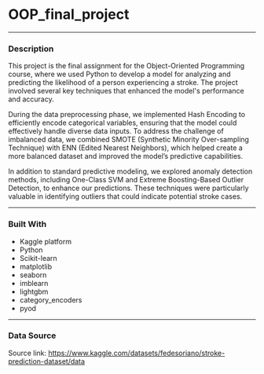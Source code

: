 # OOP_final_project

---
### Description
This project is the final assignment for the Object-Oriented Programming course, where we used Python to develop a model for analyzing and predicting the likelihood of a person experiencing a stroke. The project involved several key techniques that enhanced the model's performance and accuracy.

During the data preprocessing phase, we implemented Hash Encoding to efficiently encode categorical variables, ensuring that the model could effectively handle diverse data inputs. To address the challenge of imbalanced data, we combined SMOTE (Synthetic Minority Over-sampling Technique) with ENN (Edited Nearest Neighbors), which helped create a more balanced dataset and improved the model’s predictive capabilities.

In addition to standard predictive modeling, we explored anomaly detection methods, including One-Class SVM and Extreme Boosting-Based Outlier Detection, to enhance our predictions. These techniques were particularly valuable in identifying outliers that could indicate potential stroke cases.

---
### Built With

- Kaggle platform
- Python 
- Scikit-learn
- matplotlib
- seaborn
- imblearn
- lightgbm
- category_encoders
- pyod

---
### Data Source
Source link: https://www.kaggle.com/datasets/fedesoriano/stroke-prediction-dataset/data
